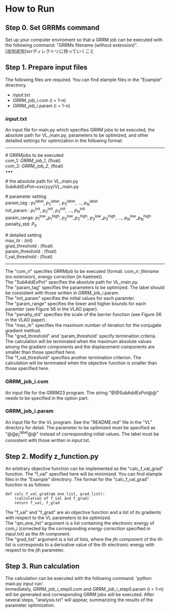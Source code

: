 # How to Run
## Step 0. Set GRRMs command
Set up your computer enviroment so that a GRRM job can be executed with the following command: "GRRMs filename (without extension)".  
[追加追加]scrディレクトリに持っていくこと　　

## Step 1. Prepare input files
The following files are required. You can find elample files in the "Example" directrory.  
- _input_.txt  
- _GRRM_job_i_.com (i = 1–_n_)  
- _GRRM_job_i_.param (i = 1–_n_)  


### _input_.txt
An input file for main.py which specifies GRRM jobs to be executed, the absolute path for VL_main.py, parameters to be optimized, and other detailed settings for optimization in the following format:

  ----------
  \# GRRMjobs to be executed  
  com_1: _GRRM_job_1_, (float)   
  com_2: _GRRM_job_2_, (float)   
  •••
  
  \# the absolute path for VL_main.py  
  SubAddExPot=_xxx_/_yyy_/VL_main.py  
  
  \# parameter setting  
  param_tag  : _p_<sub>1</sub><sup>label</sup>, _p_<sub>2</sub><sup>label</sup>, _p_<sub>3</sub><sup>label</sup>, ..., _p<sub>N</sub>_<sup>label</sup>   
  init_param : _p_<sub>1</sub><sup>init</sup>, _p_<sub>2</sub><sup>init</sup>, _p_<sub>3</sub><sup>init</sup>, ..., _p<sub>N</sub>_<sup>init</sup>  
  param_range: _p_<sub>1</sub><sup>low</sup>\__p_<sub>1</sub><sup>high</sup>, _p_<sub>2</sub><sup>low</sup>\__p_<sub>2</sub><sup>high</sup>, _p_<sub>3</sub><sup>low</sup>\__p_<sub>3</sub><sup>high</sup>, ..., _p<sub>N</sub>_<sup>low</sup>\__p<sub>N</sub>_<sup>high</sup>  
  penalty_std: _P_<sub>0</sub>  
  
  \# detailed setting  
  max_itr         : (int)   
  grad_threshold  : (float)   
  param_threshold : (float)   
  f_val_threshold : (float)   

  ----------
The "com\__n_" specifies GRRMjob to be executed (format: com\__n_: _filename_ (no extension), _energy correction_ (in haetree)).  
The "SubAddExPot" specifies the absolute path for VL_main.py.    
The "param_tag" specifies the parameters to be optimized. The label should be consistent with those written in _GRRM_job_i_.param.      
The "init_param" specifies the initial values for each paramter.    
The "param_range" specifies the lower and higher bounds for each paramter (see Figure S6 in the VLAO paper).  
The "penalty_std" specifies the scale of the barrier function (see Figure S6 in the VLAO paper).  
The "max_itr" specifies the maximum number of iteration for the conjugate gradient method.   
The "grad_threshold" and 'param_threshold' specify termination criteria. The calculation will be terminated when the maximum absolute values among the gradient components and the displacement components are smaller than those specified here.  
The "f_val_threshold" specifies another termination criterion. The calculation will be terminated when the objective function is smaller than those specified here.  
   

### GRRM_job_i.com
An input file for the GRRM23 program. The string "@@SubAddExPot@@" needs to be specified in the option part.

### GRRM_job_i.param
An input file for the VL program. See the "README.md" file in the "VL" directory for detail. The parameter to be optimized must be specified as "@@_p<sub>j</sub>_<sup>label</sup>@@" instead of corresponding initial values. The label must be consistent with those written in _input_.txt.  

## Step 2. Modify z_function.py
An arbitrary objective function can be implemented as the "calc_f_val_grad" function. The "f_val" specified here will be minimized. 
You can find elample files in the "Example" directrory. The format for the "calc_f_val_grad" function is as follows:

    def calc_f_val_grad(qm_ene_list, grad_list):
        (calculation of f_val and f_grad)
        return f_val, f_grad

The "f_val" and "f_grad" are an objective function and a list of its gradients with respect to the VL parameters to be optimized.  
The "qm_ene_list" argument is a list containing the electronic energy of com\__i_ (corrected by the corresponding _energy correction_ specified in  _input_.txt) as the *i*th component.  
The "grad_list" argument is a list of lists, where the *j*th component of the *i*th list is corresponds to a derivative value of the *i*th electronic energy with respect to the *j*th parameter.

## Step 3. Run calculation
The calculation can be executed with the following command: 'python main.py _input_ run'.  
Immediately, _GRRM_job_i_\_step0.com and _GRRM_job_i_\_step0.param (i = 1–_n_) will be generated and corresponding GRRM jobs will be executed. After several steps, "analysis.txt" will appear, summarizing the results of the parameter optimization.

